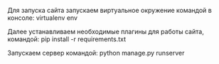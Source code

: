 Для запуска сайта запускаем виртуальное окружение командой в консоле: virtualenv env

Далее устанавливаем необходимые  плагины для работы сайта, командой: pip install -r requirements.txt

Запускаем сервер командой: python manage.py runserver
